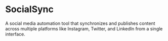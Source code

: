 # SocialSync
A social media automation tool that synchronizes and publishes content across multiple platforms like Instagram, Twitter, and LinkedIn from a single interface.
